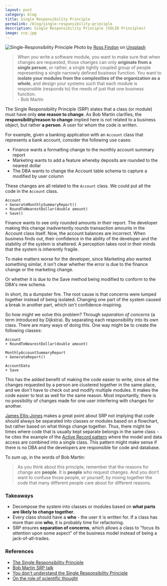 ```yaml
---
layout: post
category: blog
title: Single Responsibility Principle
permalink: /blog/single-responsibility-principle
description: Single Responsibility Principle (SOLID Principles)
image: srp.jpg
---
```


![Single-Responsibility Principle](../../../img/srp.jpg)
<span class="credit">Photo by <a href="https://unsplash.com/@rossf?utm_source=unsplash&amp;utm_medium=referral&amp;utm_content=creditCopyText">Ross Findon</a> on <a href="https://unsplash.com/s/photos/change?utm_source=unsplash&amp;utm_medium=referral&amp;utm_content=creditCopyText">Unsplash</a></span>

> When you write a software module, you want to make sure that when changes are requested, those changes can only **originate from a single person**, or rather, a single tightly coupled group of people representing a single narrowly defined business function. You want to **isolate your modules from the complexities of the organization as a whole**, and design your systems such that each module is responsible (responds to) the needs of just that one business function.
<br>- Bob Martin

The Single Responsibility Principle (SRP) states that a class (or module) must have only **one reason to change**.  As Bob Martin clarifies, the **responsibility/reason to change** implied here is not related to a business object, but rather **a person**. A user for whom the code is written. 

For example, given a banking application with an `Account` class that represents a bank account, consider the following use cases:
- Finance wants a formatting change to the monthly account summary report
- Marketing wants to add a feature whereby deposits are rounded to the nearest dollar
- The DBA wants to change the Account table schema to capture a modified by user column

These changes are all related to the `Account` class. We could put all the code in the `Account` class. 

```
Account
+ GenerateMonthlySummaryReport()
+ RoundToNearestDollar(double amount)
+ Save()
```

Finance wants to see only rounded amounts in their report. The developer making this change inadvertently rounds transaction amounts in the Account class itself. Now, the account balances are incorrect. When business finds out, their confidence in the ability of the developer and the stability of the system is shattered. A perception takes root in their minds that the system is inherently fragile. 

To make matters worse for the developer, since Marketing also wanted something similar, it isn't clear whether the error is due to the finance change or the marketing change. 

Or whether it is due to the Save method being modified to conform to the DBA's new schema.

In short, its a dumpster fire. The root cause is that concerns were lumped together instead of being isolated. Changing one part of the system caused a break in another part, which isn't confidence-inspiring.

So how might we solve this problem? Through *separation of concerns* (a term introduced by Dijkstra). By separating each responsibility into its own class. There are many ways of doing this. One way might be to create the following classes:
```
Account
+ RoundToNearestDollar(double amount)

MonthlyAccountSummaryReport
+ GenerateReport()

AccountData
+ Save
```

This has the added benefit of making the code easier to write, since all the changes requested by a person are clustered together in the same place, and we don't have to check out and modify multiple modules. It makes the code easier to test as well for the same reason. Most importantly, there is no possibility of changes made for one user interfering with changes for another.

[James Ellis-Jones](https://hackernoon.com/you-dont-understand-the-single-responsibility-principle-abfdd005b137) makes a great point about SRP not implying that code should always be separated into classes or modules based on a flowchart, but rather based on what things change together. Thus, there might be times where code that is usually kept separate belongs in the same class - he cites the example of the [Active Record pattern](https://www.martinfowler.com/eaaCatalog/activeRecord.html) where the model and data access are combined into a single class. This pattern might make sense if there is no DBA and the developers are responsible for code and database.     

To sum up, in the words of Bob Martin:
> As you think about this principle, remember that the reasons for change are **people**. It is **people** who request changes. And you don’t want to confuse those people, or yourself, by mixing together the code that many different people care about for different reasons.


### Takeaways
- Decompose the system into classes or modules based on **what parts are likely to change together**.
- Every class should have a **who** - the user it is written for. If a class has more than one **who**, it is probably time for refactoring.
- SRP ensures **separation of concerns**, which allows a class to "focus its attention upon some aspect" of the business model instead of being a jack-of-all-trades.

### References
- [The Single Responsibility Principle](https://blog.cleancoder.com/uncle-bob/2014/05/08/SingleReponsibilityPrinciple.html)
- [Bob Martin SRP talk](https://www.youtube.com/watch?v=Gt0M_OHKhQE)
- [You don't understand the Single Responsibility Principle](https://hackernoon.com/you-dont-understand-the-single-responsibility-principle-abfdd005b137)
- [On the role of scientific thought](https://www.cs.utexas.edu/users/EWD/transcriptions/EWD04xx/EWD447.html)